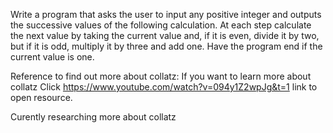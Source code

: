 Write a program that asks the user to input any positive integer and outputs the successive values of the following calculation.
At each step calculate the next value by taking the current value and, if it is even, divide it by two, but if it is odd, multiply it by three and add one.
Have the program end if the current value is one.

Reference to find out more about collatz: 
If you want to learn more about collatz
Click https://www.youtube.com/watch?v=094y1Z2wpJg&t=1 link to open resource.

Curently researching more about collatz
